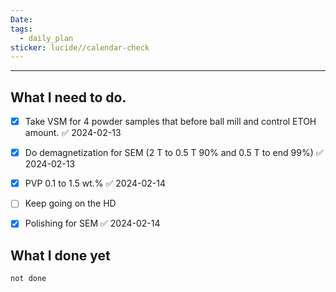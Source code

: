 ```yaml
---
Date: 
tags:
  - daily_plan
sticker: lucide//calendar-check
---
```

---
## What I need to do.

- [x] Take VSM for 4 powder samples that before ball mill and control ETOH amount. ✅ 2024-02-13
- [x] Do demagnetization for SEM (2 T to 0.5 T 90% and 0.5 T to end 99%) ✅ 2024-02-13
- [x] PVP 0.1 to 1.5 wt.% ✅ 2024-02-14
- [ ] Keep going on the HD
- [x] Polishing for SEM ✅ 2024-02-14



## What I done yet
```tasks
not done
```
